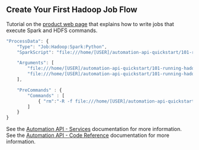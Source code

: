 ## Create Your First Hadoop Job Flow

Tutorial on the [product web page](https://docs.bmc.com/docs/display/workloadautomation/Tutorial+-+Running+applications+and+programs+in+your+environment) that explains how to write jobs that execute Spark and HDFS commands.

```javascript
"ProcessData": {
    "Type": "Job:Hadoop:Spark:Python",
    "SparkScript": "file:///home/[USER]/automation-api-quickstart/101-running-hadoop-spark-job-flow/processData.py",

    "Arguments": [
        "file:///home/[USER]/automation-api-quickstart/101-running-hadoop-spark-job-flow/processData.py",
        "file:///home/[USER]/automation-api-quickstart/101-running-hadoop-spark-job-flow/processDataOutDir"
    ],

    "PreCommands" : {
        "Commands" : [
            { "rm":"-R -f file:///home/[USER]/automation-api-quickstart/101-running-hadoop-spark-job-flow/processDataOutDir" }
        ]                   
    }
}
```

See the [Automation API - Services](https://docs.bmc.com/docs/display/public/workloadautomation/Control-M+Automation+API+-+Services) documentation for more information.  
See the [Automation API - Code Reference](https://docs.bmc.com/docs/display/public/workloadautomation/Control-M+Automation+API+-+Code+Reference) documentation for more information.

